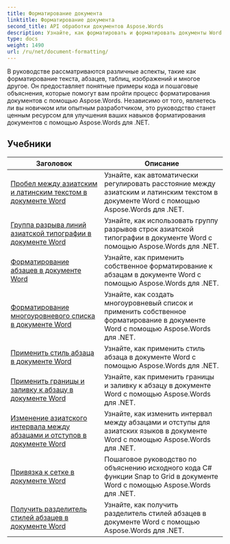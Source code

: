 ```yaml
---
title: Форматирование документа
linktitle: Форматирование документа
second_title: API обработки документов Aspose.Words
description: Узнайте, как форматировать и форматировать документы Word с помощью Aspose.Words для .NET. Учебные пособия познакомят вас с различными методами верстки, стилями, нумерацией, абзацами, шрифтами и многим другим.
type: docs
weight: 1490
url: /ru/net/document-formatting/
---
```


В руководстве рассматриваются различные аспекты, такие как форматирование текста, абзацев, таблиц, изображений и многое другое. Он предоставляет понятные примеры кода и пошаговые объяснения, которые помогут вам пройти процесс форматирования документов с помощью Aspose.Words. Независимо от того, являетесь ли вы новичком или опытным разработчиком, это руководство станет ценным ресурсом для улучшения ваших навыков форматирования документов с помощью Aspose.Words для .NET.

 ## Учебники
| Заголовок | Описание |
| --- | --- |
| [Пробел между азиатским и латинским текстом в документе Word](./space-between-asian-and-latin-text/) | Узнайте, как автоматически регулировать расстояние между азиатским и латинским текстом в документе Word с помощью Aspose.Words для .NET. |
| [Группа разрыва линий азиатской типографии в документе Word](./asian-typography-line-break-group/) | Узнайте, как использовать группу разрывов строк азиатской типографии в документе Word с помощью Aspose.Words для .NET. |
| [Форматирование абзацев в документе Word](./paragraph-formatting/) | Узнайте, как применить собственное форматирование к абзацам в документе Word с помощью Aspose.Words для .NET. |
| [Форматирование многоуровневого списка в документе Word](./multilevel-list-formatting/) | Узнайте, как создать многоуровневый список и применить собственное форматирование в документе Word с помощью Aspose.Words для .NET. |
| [Применить стиль абзаца в документе Word](./apply-paragraph-style/) | Узнайте, как применить стиль абзаца в документе Word с помощью Aspose.Words для .NET. |
| [Применить границы и заливку к абзацу в документе Word](./apply-borders-and-shading-to-paragraph/) | Узнайте, как применить границы и заливку к абзацу в документе Word с помощью Aspose.Words для .NET. |
| [Изменение азиатского интервала между абзацами и отступов в документе Word](./change-asian-paragraph-spacing-and-indents/) | Узнайте, как изменить интервал между абзацами и отступы для азиатских языков в документе Word с помощью Aspose.Words для .NET. |
| [Привязка к сетке в документе Word](./snap-to-grid/) | Пошаговое руководство по объяснению исходного кода C# функции Snap to Grid в документе Word с помощью Aspose.Words для .NET. |
| [Получить разделитель стилей абзацев в документе Word](./get-paragraph-style-separator/) | Узнайте, как получить разделитель стилей абзацев в документе Word с помощью Aspose.Words для .NET. |